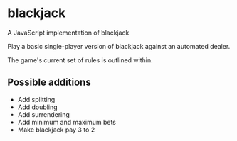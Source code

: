 blackjack
=========

A JavaScript implementation of blackjack

Play a basic single-player version of blackjack against an automated dealer.

The game's current set of rules is outlined within.


Possible additions
------------------

* Add splitting
* Add doubling
* Add surrendering
* Add minimum and maximum bets
* Make blackjack pay 3 to 2
